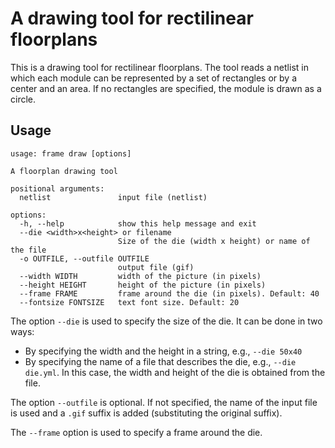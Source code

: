 # A drawing tool for rectilinear floorplans

This is a drawing tool for rectilinear floorplans. The tool reads a netlist in which each module can
be represented by a set of rectangles or by a center and an area. If no rectangles are specified, the module is drawn as
a circle.

## Usage

```
usage: frame draw [options]

A floorplan drawing tool

positional arguments:
  netlist               input file (netlist)

options:
  -h, --help            show this help message and exit
  --die <width>x<height> or filename
                        Size of the die (width x height) or name of the file
  -o OUTFILE, --outfile OUTFILE
                        output file (gif)
  --width WIDTH         width of the picture (in pixels)
  --height HEIGHT       height of the picture (in pixels)
  --frame FRAME         frame around the die (in pixels). Default: 40
  --fontsize FONTSIZE   text font size. Default: 20
```

The option `--die` is used to specify the size of the die. It can be done in two ways:

* By specifying the width and the height in a string, e.g., `--die 50x40`
* By specifying the name of a file that describes the die, e.g., `--die die.yml`.
  In this case, the width and height of the die is obtained from the file.

The option `--outfile` is optional. If not specified, the name of the input file is used and a `.gif`
suffix is added (substituting the original suffix).

The `--frame` option is used to specify a frame around the die.


